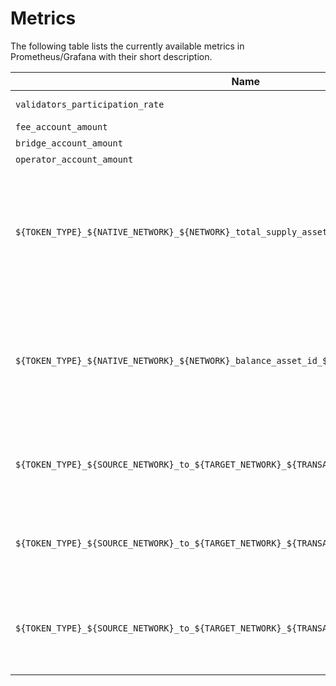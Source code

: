 # Metrics

The following table lists the currently available metrics in Prometheus/Grafana with their short description.

| Name                                                                                         | Description                                                                                                                                                                                                                                                                                                                                 |
|----------------------------------------------------------------------------------------------|---------------------------------------------------------------------------------------------------------------------------------------------------------------------------------------------------------------------------------------------------------------------------------------------------------------------------------------------|
| `validators_participation_rate`                                                              | Participation rate: Track validators' activity in %.                                                                                                                                                                                                                                                                                        |
| `fee_account_amount`                                                                         | Fee account amount.                                                                                                                                                                                                                                                                                                                         |
| `bridge_account_amount`                                                                      | Bridge account amount.                                                                                                                                                                                                                                                                                                                      |
| `operator_account_amount`                                                                    | Operator account amount.                                                                                                                                                                                                                                                                                                                    |
| `${TOKEN_TYPE}_${NATIVE_NETWORK}_${NETWORK}_total_supply_asset_id_${ASSET_ID}`               | The Total Supply of the wrapped asset with a given ID. The prefix is`${TOKEN_TYPE}_${NATIVE_NETWORK}`, where `${TOKEN_TYPE}` is `Native` or `Wrapped`, `${NATIVE_NETWORK}` is the name of the native network for a given asset, and `${NETWORK}` the name of the network. The suffix of the metric is `_total_supply_asset_id_${ASSET_ID}`. |
| `${TOKEN_TYPE}_${NATIVE_NETWORK}_${NETWORK}_balance_asset_id_${ASSET_ID}`                    | The Balance of the native asset with a given ID. The prefix is `${TOKEN_TYPE}_${NATIVE_NETWORK}`, where `${TOKEN_TYPE}` is `Native` or `Wrapped`, `${NATIVE_NETWORK}` is the name of the native network for a given asset, and `${NETWORK}` the name of the network. The suffix of the metric is `_balance_asset_id_${ASSET_ID}`.           |
| `${TOKEN_TYPE}_${SOURCE_NETWORK}_to_${TARGET_NETWORK}_${TRANSACTION_ID}_majority_reached`    | Is metric which gives info about `majority_reached` (are all signatures are collected) for the given token type (Native or Wrapped), source and target networks and transaction id.                                                                                                                                                         |
| `${TOKEN_TYPE}_${SOURCE_NETWORK}_to_${TARGET_NETWORK}_${TRANSACTION_ID}_fee_transferred`     | Is metric which gives info about `fee_transferred` (is the fee transferred between the validators) for the given token type (Native or Wrapped), source and target networks and transaction id.                                                                                                                                             |
| `${TOKEN_TYPE}_${SOURCE_NETWORK}_to_${TARGET_NETWORK}_${TRANSACTION_ID}_user_get_his_tokens` | Is metric which gives info about `user_get_his_tokens` (does the user made the transaction to get his tokens after the transfer) for the given token type (Native or Wrapped), source and target networks and transaction id.                                                                                                               |